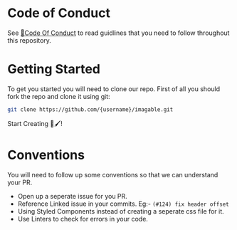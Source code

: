# Code of Conduct

See [📜Code Of Conduct](https://github.com/imagable/imagable/blob/main/CODE_OF_CONDUCT.md) to read guidlines that you need to follow throughout this repository.

# Getting Started

To get you started you will need to clone our repo.
First of all you should fork the repo and clone it using git:

```sh
git clone https://github.com/{username}/imagable.git
```

Start Creating 🎨🖌!

# Conventions

You will need to follow up some conventions so that we can understand your PR.

- Open up a seperate issue for you PR.
- Reference Linked issue in your commits. Eg:- `(#124) fix header offset`
- Using Styled Components instead of creating a seperate css file for it.
- Use Linters to check for errors in your code.
